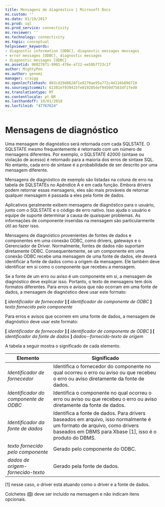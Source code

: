```yaml
---
title: Mensagens de diagnóstico | Microsoft Docs
ms.custom: ''
ms.date: 01/19/2017
ms.prod: sql
ms.prod_service: connectivity
ms.reviewer: ''
ms.technology: connectivity
ms.topic: conceptual
helpviewer_keywords:
- diagnostic information [ODBC], diagnostic messages messages
- error messages [ODBC], diagnostic messages
- diagnostic messages [ODBC]
ms.assetid: 98027871-9901-476e-a722-ee58b7723c1f
author: MightyPen
ms.author: genemi
manager: craigg
ms.openlocfilehash: 883cd29d8628f1e9270ae95a772c4d116b896710
ms.sourcegitcommit: 61381ef939415fe019285def9450d7583df1fed0
ms.translationtype: MT
ms.contentlocale: pt-BR
ms.lasthandoff: 10/01/2018
ms.locfileid: "47767624"
---
```

# <a name="diagnostic-messages"></a>Mensagens de diagnóstico
Uma mensagem de diagnóstico será retornada com cada SQLSTATE. O SQLSTATE mesmo frequentemente é retornado com um número de mensagens diferentes. Por exemplo, o SQLSTATE 42000 (sintaxe ou violação de acesso) é retornado para a maioria dos erros de sintaxe SQL. No entanto, cada erro de sintaxe é a probabilidade de ser descrito por uma mensagem diferente.  
  
 Mensagens de diagnóstico de exemplo são listadas na coluna de erro na tabela de SQLSTATEs no Apêndice A e em cada função. Embora drivers podem retornar essas mensagens, eles são mais prováveis de retornar qualquer mensagem é passada a eles pela fonte de dados.  
  
 Aplicativos geralmente exibem mensagens de diagnóstico para o usuário, junto com o SQLSTATE e o código de erro nativo. Isso ajuda o usuário e equipe de suporte determinar a causa de quaisquer problemas. As informações de componente inseridas na mensagem são particularmente útil ao fazer isso.  
  
 Mensagens de diagnóstico provenientes de fontes de dados e componentes em uma conexão ODBC, como drivers, gateways e o Gerenciador de Driver. Normalmente, fontes de dados não suportam diretamente ODBC. Consequentemente, se um componente em uma conexão ODBC recebe uma mensagem de uma fonte de dados, ele deverá identificar a fonte de dados como a origem da mensagem. Ele também deve identificar em si como o componente que recebeu a mensagem.  
  
 Se a fonte de um erro ou aviso é um componente em si, a mensagem de diagnóstico deve explicar isso. Portanto, o texto de mensagens tem dois formatos diferentes. Para erros e avisos que não ocorram em uma fonte de dados, a mensagem de diagnóstico deve usar este formato:  
  
 **[** *identificador de fornecedor* **] [** *identificador de componente de ODBC* **]** *texto fornecido pelo componente*  
  
 Para erros e avisos que ocorrem em uma fonte de dados, a mensagem de diagnóstico deve usar este formato:  
  
 **[** *identificador de fornecedor* **] [** *identificador de componente de ODBC* **] [** *identificador da fonte de dados*  **]** *dados--fornecido-texto de origem*  
  
 A tabela a seguir mostra o significado de cada elemento.  
  
|Elemento|Significado|  
|-------------|-------------|  
|*Identificador de fornecedor*|Identifica o fornecedor do componente no qual ocorreu o erro ou aviso ou que recebeu o erro ou aviso diretamente da fonte de dados.|  
|*Identificador do componente de ODBC*|Identifica o componente no qual ocorreu o erro ou aviso ou que recebeu o erro ou aviso diretamente da fonte de dados.|  
|*Identificador da fonte de dados*|Identifica a fonte de dados. Para drivers baseados em arquivo, isso normalmente é um formato de arquivo, como drivers baseados em DBMS para Xbase [1], isso é o produto do DBMS.|  
|*texto fornecido pelo componente*|Gerado pelo componente do ODBC.|  
|*dados de origem-fornecido-texto*|Gerado pela fonte de dados.|  
  
 [1] nesse caso, o driver está atuando como o driver e a fonte de dados.  
  
 Colchetes (**[]**) deve ser incluído na mensagem e não indicam itens opcionais.
